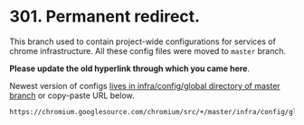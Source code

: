 # 301. Permanent redirect.

This branch used to contain project-wide configurations for services of chrome
infrastructure. All these config files were moved to `master` branch.

**Please update the old hyperlink through which you came here**.

Newest version of configs [lives in infra/config/global directory of master
branch](https://chromium.googlesource.com/chromium/src/+/master/infra/config/global)
or copy-paste URL below.

    https://chromium.googlesource.com/chromium/src/+/master/infra/config/global
